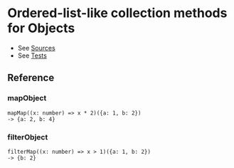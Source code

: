 # Ordered-list-like collection methods for Objects

* See [Sources](../src/collections/objects_list_like.ts)
* See [Tests](../test/collections/objects_list_like.spec.ts)

## Reference

### mapObject

```
mapMap((x: number) => x * 2)({a: 1, b: 2})
-> {a: 2, b: 4}
```

### filterObject

```
filterMap((x: number) => x > 1)({a: 1, b: 2})
-> {b: 2}
```


